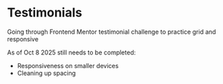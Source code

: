# Testimonials

Going through Frontend Mentor testimonial challenge to practice grid and responsive

As of Oct 8 2025 still needs to be completed:

- Responsiveness on smaller devices
- Cleaning up spacing
